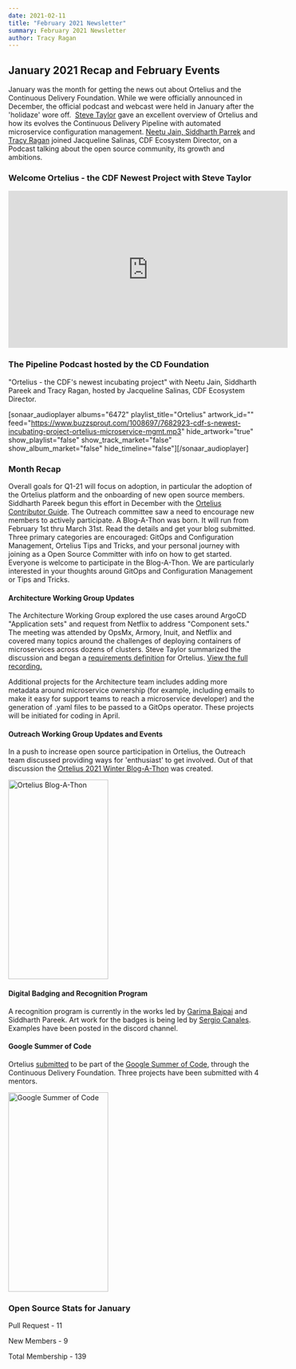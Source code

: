 ```yaml
---
date: 2021-02-11
title: "February 2021 Newsletter"
summary: February 2021 Newsletter
author: Tracy Ragan
---
```


## January 2021 Recap and February Events 
January was the month for getting the news out about Ortelius and the Continuous Delivery Foundation. While we were officially announced in December, the official podcast and webcast were held in January after the 'holidaze' wore off.  [Steve Taylor](https://www.linkedin.com/in/steve-taylor-oms/) gave an excellent overview of Ortelius and how its evolves the Continuous Delivery Pipeline with automated microservice configuration management. [Neetu Jain, ](https://www.linkedin.com/in/neetujain/)[Siddharth Parrek](https://www.linkedin.com/in/siddharthpareek) and [Tracy Ragan](https://www.linkedin.com/in/tracy-ragan-oms/) joined Jacqueline Salinas, CDF Ecosystem Director, on a Podcast talking about the open source community, its growth and ambitions.

### Welcome Ortelius - the CDF Newest Project with Steve Taylor

<iframe src="https://www.youtube.com/embed/xez36h_WJRI" width="560" height="315" frameborder="0" allowfullscreen="allowfullscreen"></iframe>


### The Pipeline Podcast hosted by the CD Foundation

"Ortelius - the CDF's newest incubating project" with Neetu Jain, Siddharth Pareek and Tracy Ragan, hosted by Jacqueline Salinas, CDF Ecosystem Director.

[sonaar_audioplayer albums="6472" playlist_title="Ortelius" artwork_id="" feed="https://www.buzzsprout.com/1008697/7682923-cdf-s-newest-incubating-project-ortelius-microservice-mgmt.mp3" hide_artwork="true" show_playlist="false" show_track_market="false" show_album_market="false" hide_timeline="false"][/sonaar_audioplayer]


### Month Recap
Overall goals for Q1-21 will focus on adoption, in particular the adoption of the Ortelius platform and the onboarding of new open source members. Siddharth Pareek begun this effort in December with the [Ortelius Contributor Guide](https://docs.ortelius.io/guides/contributorguide/). The Outreach committee saw a need to encourage new members to actively participate. A Blog-A-Thon was born. It will run from February 1st thru March 31st. Read the details and get your blog submitted. Three primary categories are encouraged: GitOps and Configuration Management, Ortelius Tips and Tricks, and your personal journey with joining as a Open Source Committer with info on how to get started. Everyone is welcome to participate in the Blog-A-Thon. We are particularly interested in your thoughts around GitOps and Configuration Management or Tips and Tricks.

#### Architecture Working Group Updates
The Architecture Working Group explored the use cases around ArgoCD "Application sets" and request from Netflix to address "Component sets." The meeting was attended by OpsMx, Armory, Inuit, and Netflix and covered many topics around the challenges of deploying containers of microservices across dozens of clusters. Steve Taylor summarized the discussion and began a [requirements definition](https://docs.google.com/document/d/1mEymrIElfqWZ-xk6CxRfR-z9PxlCO0UFM5hzxVouzF8/edit?usp=sharing) for Ortelius. [View the full recording.](https://youtu.be/Pt8SQdJS6S0)

Additional projects for the Architecture team includes adding more metadata around microservice ownership (for example, including emails to make it easy for support teams to reach a microservice developer) and the generation of .yaml files to be passed to a GitOps operator. These projects will be initiated for coding in April.

#### Outreach Working Group Updates and Events
In a push to increase open source participation in Ortelius, the Outreach team discussed providing ways for 'enthusiast' to get involved. Out of that discussion the  [Ortelius 2021 Winter Blog-A-Thon](/blog/2021/01/20/2021-blog-a-thon/) was created.

<div class="col-center">
<img src="/images/blog-a-thon.png" alt="Ortelius Blog-A-Thon" height="400px" width="200px" />
</div>

#### Digital Badging and Recognition Program
A recognition program is currently in the works led by [Garima Bajpai](https://www.linkedin.com/in/garimabajpai) and Siddharth Pareek. Art work for the badges is being led by [Sergio Canales](https://www.linkedin.com/in/sergio-canales-espinoza). Examples have been posted in the discord channel.

#### Google Summer of Code
Ortelius [submitted](/blog/2021/01/05/ortelius-joins-gsoc/) to be part of the [Google Summer of Code](https://summerofcode.withgoogle.com), through the Continuous Delivery Foundation. Three projects have been submitted with 4 mentors.

<div class="col-center">
<img src="/images/googlesummerofcode-300x300.png" alt="Google Summer of Code" height="400px" width="200px" />
</div>

### Open Source Stats for January 
Pull Request - 11

New Members - 9

Total Membership - 139
